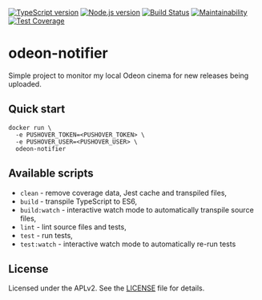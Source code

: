 [![TypeScript version][ts-badge]][typescript-37]
[![Node.js version][nodejs-badge]][nodejs]
[![Build Status](https://travis-ci.com/mikeporterdev/odeon-notifier.svg?token=bsUoyywxdKyupEznaZLN&branch=master)](https://travis-ci.com/mikeporterdev/odeon-notifier)
[![Maintainability](https://api.codeclimate.com/v1/badges/6de4e60a4fb2c490ee2b/maintainability)](https://codeclimate.com/github/mikeporterdev/odeon-notifier/maintainability)
[![Test Coverage](https://api.codeclimate.com/v1/badges/6de4e60a4fb2c490ee2b/test_coverage)](https://codeclimate.com/github/mikeporterdev/odeon-notifier/test_coverage)

# odeon-notifier

Simple project to monitor my local Odeon cinema for new releases being uploaded.

## Quick start

```shell script
docker run \
  -e PUSHOVER_TOKEN=<PUSHOVER_TOKEN> \
  -e PUSHOVER_USER=<PUSHOVER_USER> \
  odeon-notifier
```

## Available scripts

+ `clean` - remove coverage data, Jest cache and transpiled files,
+ `build` - transpile TypeScript to ES6,
+ `build:watch` - interactive watch mode to automatically transpile source files,
+ `lint` - lint source files and tests,
+ `test` - run tests,
+ `test:watch` - interactive watch mode to automatically re-run tests

## License
Licensed under the APLv2. See the [LICENSE](https://github.com/jsynowiec/node-typescript-boilerplate/blob/master/LICENSE) file for details.

[ts-badge]: https://img.shields.io/badge/TypeScript-3.7-blue.svg
[typescript-37]: https://www.typescriptlang.org/docs/handbook/release-notes/typescript-3-7.html
[nodejs-badge]: https://img.shields.io/badge/Node.js->=%2012.13-blue.svg
[nodejs]: https://nodejs.org/dist/latest-v12.x/docs/api/